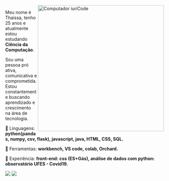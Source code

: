   
<img src="https://raw.githubusercontent.com/MicaelliMedeiros/micaellimedeiros/master/image/computer-illustration.png" min-width="400px" max-width="400px" width="400px" align="right" alt="Computador iuriCode">

<p align="left"> 
Meu nome é Thaissa, tenho 25 anos e atualmente estou estudando <strong>Ciência da Computação</strong>. 
  
  Sou uma pessoa pró ativa, comunicativa e comprometida. Estou constantemente buscando aprendizado e crescimento na área de tecnologia.
</p>

<p align="left">
  🦄 Linguagens: <strong>python(pandas, numpy, csv, flask),  javascript, java, HTML, CSS, SQL.</strong>
</p>

<p align="left">
  💼 Ferramentas: <strong>workbench, VS code, colab, Orchard.</strong>
</p>

<p align="left">
  💼 Experiência: <strong>front-end: css (ES+Gás), análise de dados com python: observatório UFES - Covid19.</strong>
</p>

  <a href="https://www.linkedin.com/in/thaissa-leslye-louren%C3%A7o-8b4b43182/" alt="Linkedin">
  <img src="https://img.shields.io/badge/-Linkedin-0e76a8?style=flat-square&logo=Linkedin&logoColor=white&link=LINK-DO-SEU-LINKEDIN" /></a>

  <a href="https://wa.me/5527988018630" alt="WhatsApp">
  <img src="https://img.shields.io/badge/-WhatsApp-25d366?style=flat-square&labelColor=25d366&logo=whatsapp&logoColor=white&link=API-DO-SEU-WHATSAPP"/></a>
